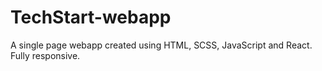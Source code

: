 # TechStart-webapp
A single page webapp created using HTML, SCSS, JavaScript and React. Fully responsive.
